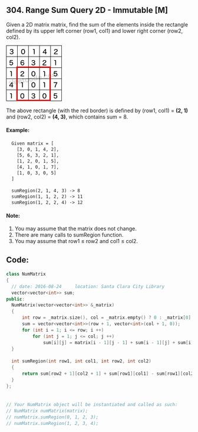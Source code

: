 ## 304. Range Sum Query 2D - Immutable [M]
Given a 2D matrix matrix, find the sum of the elements inside the rectangle defined by its upper left corner (row1, col1) and lower right corner (row2, col2).

  ![Range Sum Query 2D](https://github.com/ysong49/LeetCode-Note/blob/master/image/range_sum_query_2d.png)

The above rectangle (with the red border) is defined by (row1, col1) = **(2, 1)** and (row2, col2) = **(4, 3)**, which contains sum = 8.

#### Example:
```
  Given matrix = [
    [3, 0, 1, 4, 2],
    [5, 6, 3, 2, 1],
    [1, 2, 0, 1, 5],
    [4, 1, 0, 1, 7],
    [1, 0, 3, 0, 5]
  ]
  
  sumRegion(2, 1, 4, 3) -> 8
  sumRegion(1, 1, 2, 2) -> 11
  sumRegion(1, 2, 2, 4) -> 12
```
#### Note:
  1. You may assume that the matrix does not change.
  2. There are many calls to sumRegion function.
  3. You may assume that row1 ≤ row2 and col1 ≤ col2.
  
## Code:
  ```c++
class NumMatrix 
{
    // date: 2016-08-24     location: Santa Clara City Library
    vector<vector<int>> sum;
public:
    NumMatrix(vector<vector<int>> &_matrix) 
    {
        int row = _matrix.size(), col = _matrix.empty() ? 0 : _matrix[0].size();
        sum = vector<vector<int>>(row + 1, vector<int>(col + 1, 0));
        for (int i = 1; i <= row; i ++)
            for (int j = 1; j <= col; j ++)
                sum[i][j] = matrix[i - 1][j - 1] + sum[i - 1][j] + sum[i][j - 1] - sum[i - 1][j - 1];
    }

    int sumRegion(int row1, int col1, int row2, int col2) 
    {
        return sum[row2 + 1][col2 + 1] + sum[row1][col1] - sum[row1][col2 + 1] - sum[row2 + 1][col1];
    }
};


// Your NumMatrix object will be instantiated and called as such:
// NumMatrix numMatrix(matrix);
// numMatrix.sumRegion(0, 1, 2, 3);
// numMatrix.sumRegion(1, 2, 3, 4);
```
